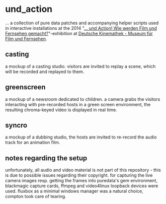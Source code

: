 # und_action
… a collection of pure data patches and accompanying helper scripts used in interactive installations at the 2014 "[... und Action! Wie werden Film und Fernsehen gemacht?](https://www.deutsche-kinemathek.de/ausstellungen/rueckblick/2014/und-action)"-exhibition at [Deutsche Kinemathek - Museum für Film und Fernsehen](https://www.deutsche-kinemathek.de/).

## casting
a mockup of a casting studio. visitors are invited to replay a scene, which will be recorded and replayed to them.
## greenscreen
a mockup of a newsroom dedicated to children. a camera grabs the visitors interacting with pre-recorded hosts in a green screen environment, the resulting chroma-keyed video is displayed in real time.
## syncro
a mockup of a dubbing studio, the hosts are invited to re-record the audio track for an animation film.

## notes regarding the setup
unfortunately, all audio and video material is not part of this repository - this is due to possible issues regarding their copyright. for capturing the live camera images resp. getting the frames into puredata's gem environment, blackmagic capture cards, ffmpeg and video4linux loopback devices were used. fluxbox as a minimal windows manager was a natural choice, compton took care of tearing.
